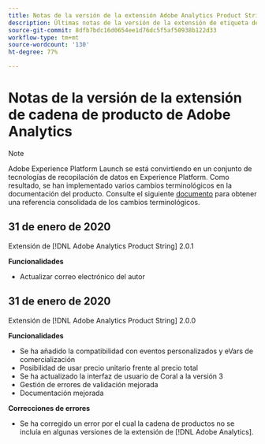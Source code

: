 ```yaml
---
title: Notas de la versión de la extensión Adobe Analytics Product String
description: Últimas notas de la versión de la extensión de etiqueta de cadena de producto de Adobe Analytics en Adobe Experience Platform.
source-git-commit: 8dfb7bdc16d0654ee1d76dc5f5af50938b122d33
workflow-type: tm+mt
source-wordcount: '130'
ht-degree: 77%

---
```


# Notas de la versión de la extensión de cadena de producto de Adobe Analytics

>[!NOTE]
>
>Adobe Experience Platform Launch se está convirtiendo en un conjunto de tecnologías de recopilación de datos en Experience Platform. Como resultado, se han implementado varios cambios terminológicos en la documentación del producto. Consulte el siguiente [documento](../../../term-updates.md) para obtener una referencia consolidada de los cambios terminológicos.

## 31 de enero de 2020

Extensión de [!DNL Adobe Analytics Product String] 2.0.1

**Funcionalidades**

* Actualizar correo electrónico del autor

## 31 de enero de 2020

Extensión de [!DNL Adobe Analytics Product String] 2.0.0

**Funcionalidades**

* Se ha añadido la compatibilidad con eventos personalizados y eVars de comercialización
* Posibilidad de usar precio unitario frente al precio total
* Se ha actualizado la interfaz de usuario de Coral a la versión 3
* Gestión de errores de validación mejorada
* Documentación mejorada

**Correcciones de errores**

* Se ha corregido un error por el cual la cadena de productos no se incluía en algunas versiones de la extensión de [!DNL Adobe Analytics].
